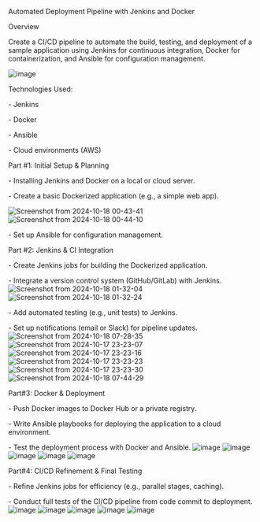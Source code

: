 Automated Deployment Pipeline with Jenkins and Docker

Overview

Create a CI/CD pipeline to automate the build, testing, and deployment
of a sample application using Jenkins for continuous integration, Docker
for containerization, and Ansible for configuration management.

![image](https://github.com/user-attachments/assets/00e12689-6012-4504-825c-48171f371ef0)

Technologies Used:

\- Jenkins

\- Docker

\- Ansible

\- Cloud environments (AWS)

Part #1: Initial Setup & Planning

\- Installing Jenkins and Docker on a local or cloud server.

\- Create a basic Dockerized application (e.g., a simple web app).

![Screenshot from 2024-10-18 00-43-41](https://github.com/user-attachments/assets/1e30962d-d1c0-4304-9d8d-83f4e68de239)
![Screenshot from 2024-10-18 00-44-10](https://github.com/user-attachments/assets/251a2e4f-bfdb-488d-b289-a313e9a8469b)


\- Set up Ansible for configuration management.

Part #2: Jenkins & CI Integration

\- Create Jenkins jobs for building the Dockerized application.

\- Integrate a version control system (GitHub/GitLab) with Jenkins.
![Screenshot from 2024-10-18 01-32-04](https://github.com/user-attachments/assets/9f675e8e-ee2d-4883-8db2-21b229adb78c)
![Screenshot from 2024-10-18 01-32-24](https://github.com/user-attachments/assets/6695beba-51ec-4910-9879-1b8a8df642b1)



\- Add automated testing (e.g., unit tests) to Jenkins.

\- Set up notifications (email or Slack) for pipeline updates.
![Screenshot from 2024-10-18 07-28-35](https://github.com/user-attachments/assets/95dabf6d-fddd-442f-919d-2489da85e10c)
![Screenshot from 2024-10-17 23-23-07](https://github.com/user-attachments/assets/35558e0e-cc39-48ba-99f1-d7a52edf404a)
![Screenshot from 2024-10-17 23-23-16](https://github.com/user-attachments/assets/5e487e65-349c-4f2e-af99-354e17e0c3ee)
![Screenshot from 2024-10-17 23-23-23](https://github.com/user-attachments/assets/0fcdb43b-1ecf-41c3-a959-ee1d3ebb536f)
![Screenshot from 2024-10-17 23-23-30](https://github.com/user-attachments/assets/e0bacf83-7386-42ad-be75-a08ac5728b57)
![Screenshot from 2024-10-18 07-44-29](https://github.com/user-attachments/assets/e35cc5c2-5a0f-4156-89ec-bbaed8c5ea67)



Part#3: Docker & Deployment

\- Push Docker images to Docker Hub or a private registry.

\- Write Ansible playbooks for deploying the application to a cloud
environment.

\- Test the deployment process with Docker and Ansible.
![image](https://github.com/user-attachments/assets/e720cd2d-e574-438b-bb79-100f96c3efd1)
![image](https://github.com/user-attachments/assets/bef0a13c-4620-4508-81d4-b553cfa94e68)
![image](https://github.com/user-attachments/assets/416e6652-f474-430f-a91c-0f5bd7a43efe)
![image](https://github.com/user-attachments/assets/59467f51-ebbc-440b-82ff-21b6528bc98c)
![image](https://github.com/user-attachments/assets/5d1de79b-d763-422f-a808-2a5c8b29a4a1)



Part#4: CI/CD Refinement & Final Testing

\- Refine Jenkins jobs for efficiency (e.g., parallel stages, caching).

\- Conduct full tests of the CI/CD pipeline from code commit to
deployment.
![image](https://github.com/user-attachments/assets/d156c90f-2e13-49be-9fd2-1c13a3538fe1)
![image](https://github.com/user-attachments/assets/9c47d774-b46a-448f-ba0d-04286f80fd26)
![image](https://github.com/user-attachments/assets/6fdee087-65cc-4948-a964-31eb6e7d15b7)
![image](https://github.com/user-attachments/assets/48247803-0d94-4329-8976-875718fba4d4)
![image](https://github.com/user-attachments/assets/d7872bfb-528c-49a6-80aa-f66d0066cf15)


